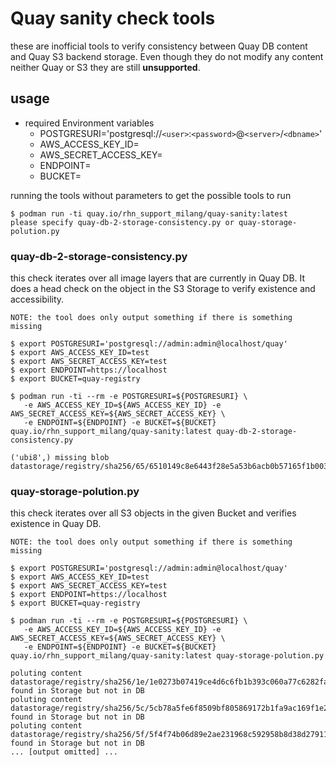 # Quay sanity check tools

these are inofficial tools to verify consistency between Quay DB content and Quay S3 backend storage. Even though they do not modify any content neither Quay or S3 they are still **unsupported**.

## usage 

* required Environment variables
    * POSTGRESURI='postgresql://`<user>`:`<password>`@`<server>`/`<dbname>`'
    * AWS_ACCESS_KEY_ID=
    * AWS_SECRET_ACCESS_KEY=
    * ENDPOINT=
    * BUCKET=

running the tools without parameters to get the possible tools to run

~~~
$ podman run -ti quay.io/rhn_support_milang/quay-sanity:latest
please specify quay-db-2-storage-consistency.py or quay-storage-polution.py
~~~

### quay-db-2-storage-consistency.py 

this check iterates over all image layers that are currently in Quay DB. It does a head check on the object in the S3 Storage to verify existence and accessibility.

`NOTE: the tool does only output something if there is something missing`

~~~
$ export POSTGRESURI='postgresql://admin:admin@localhost/quay'
$ export AWS_ACCESS_KEY_ID=test
$ export AWS_SECRET_ACCESS_KEY=test
$ export ENDPOINT=https://localhost
$ export BUCKET=quay-registry

$ podman run -ti --rm -e POSTGRESURI=${POSTGRESURI} \
   -e AWS_ACCESS_KEY_ID=${AWS_ACCESS_KEY_ID} -e AWS_SECRET_ACCESS_KEY=${AWS_SECRET_ACCESS_KEY} \
   -e ENDPOINT=${ENDPOINT} -e BUCKET=${BUCKET} quay.io/rhn_support_milang/quay-sanity:latest quay-db-2-storage-consistency.py

('ubi8',) missing blob datastorage/registry/sha256/65/6510149c8e6443f28e5a53b6acb0b57165f1b003677d54e1cba821367c0de81a
~~~

### quay-storage-polution.py

this check iterates over all S3 objects in the given Bucket and verifies existence in Quay DB.

`NOTE: the tool does only output something if there is something missing`

~~~
$ export POSTGRESURI='postgresql://admin:admin@localhost/quay'
$ export AWS_ACCESS_KEY_ID=test
$ export AWS_SECRET_ACCESS_KEY=test
$ export ENDPOINT=https://localhost
$ export BUCKET=quay-registry

$ podman run -ti --rm -e POSTGRESURI=${POSTGRESURI} \
   -e AWS_ACCESS_KEY_ID=${AWS_ACCESS_KEY_ID} -e AWS_SECRET_ACCESS_KEY=${AWS_SECRET_ACCESS_KEY} \
   -e ENDPOINT=${ENDPOINT} -e BUCKET=${BUCKET} quay.io/rhn_support_milang/quay-sanity:latest quay-storage-polution.py

poluting content datastorage/registry/sha256/1e/1e0273b07419ce4d6c6fb1b393c060a77c6282faebfa9605b729a5d876c44ce0 found in Storage but not in DB
poluting content datastorage/registry/sha256/5c/5cb78a5fe6f8509bf805869172b1fa9ac169f1e2fa6cc39fa1fb8f04aebcb69b found in Storage but not in DB
poluting content datastorage/registry/sha256/5f/5f4f74b06d89e2ae231968c592958b8d38d27911db49c7584fb6a0ba8991485b found in Storage but not in DB
... [output omitted] ...
~~~

